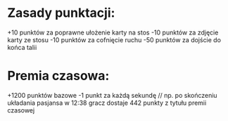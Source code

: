 # Zasady punktacji:

+10 punktów za poprawne ułożenie karty na stos
-10 punktów za zdjęcie karty ze stosu
-10 punktów za cofnięcie ruchu 
-50 punktów za dojście do końca talii

# Premia czasowa:

+1200 punktów bazowe
-1 punkt za każdą sekundę
// np. po skończeniu układania pasjansa w 12:38 gracz dostaje 442 punkty z tytułu premii czasowej 